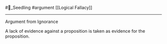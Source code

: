 #🌱_Seedling 
#argument 
[[Logical Fallacy]]

---

Argument from Ignorance

A lack of evidence against a proposition is taken as evidence for the proposition.
